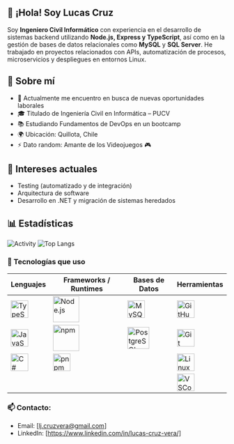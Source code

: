 ## 👋 ¡Hola! Soy Lucas Cruz

Soy **Ingeniero Civil Informático** con experiencia en el desarrollo de sistemas backend utilizando **Node.js, Express y TypeScript**, así como en la gestión de bases de datos relacionales como **MySQL** y **SQL Server**. He trabajado en proyectos relacionados con APIs, automatización de procesos, microservicios y despliegues en entornos Linux.

## 🧠 Sobre mí

- 🏢 Actualmente me encuentro en busca de nuevas oportunidades laborales
- 🎓 Titulado de Ingeniería Civil en Informática – PUCV
- 📚 Estudiando Fundamentos de DevOps en un bootcamp
- 🌍 Ubicación: Quillota, Chile
- ⚡ Dato random: Amante de los Videojuegos 🎮

## 🚀 Intereses actuales

- Testing (automatizado y de integración)
- Arquitectura de software
- Desarrollo en .NET y migración de sistemas heredados

## 📊 Estadísticas

![Activity](https://github-profile-summary-cards.vercel.app/api/cards/profile-details?username=lucascrvz&theme=tokyonight&hide_border=true)
![Top Langs](https://github-readme-stats.vercel.app/api/top-langs/?username=lucascrvz&theme=tokyonight&layout=compact)


### 🧰 Tecnologías que uso

| Lenguajes | Frameworks / Runtimes | Bases de Datos| Herramientas |
| ------------------------------------------------------------------------------------------------------------------------------ | ---------------------------------------------------------------------------------------------------------------------------- | --------------------------------------------------------------------------------------------------------------------------------------- | ---------------------------------------------------------------------------------------------------------------------------------------------------------------------------------------------------------------------------------- |
| <img src="https://cdn.jsdelivr.net/gh/devicons/devicon/icons/typescript/typescript-original.svg" width="40" alt="TypeScript"/> | <img src="https://cdn.jsdelivr.net/gh/devicons/devicon/icons/nodejs/nodejs-original-wordmark.svg" width="60" alt="Node.js"/> | <img src="https://cdn.jsdelivr.net/gh/devicons/devicon/icons/mysql/mysql-original.svg" width="40" alt="MySQL"/>                         | <img src="https://cdn.jsdelivr.net/gh/devicons/devicon/icons/github/github-original.svg" width="40" alt="GitHub"/>                                                                                                                 |
| <img src="https://cdn.jsdelivr.net/gh/devicons/devicon/icons/javascript/javascript-original.svg" width="40" alt="JavaScript"/> | <img src="https://cdn.jsdelivr.net/gh/devicons/devicon/icons/npm/npm-original-wordmark.svg" width="60" alt="npm"/>           | <img src="https://cdn.jsdelivr.net/gh/devicons/devicon/icons/postgresql/postgresql-original-wordmark.svg" width="50" alt="PostgreSQL"/> | <img src="https://cdn.jsdelivr.net/gh/devicons/devicon/icons/git/git-original-wordmark.svg" width="40" alt="Git"/>                                                                                                                 |
| <img src="https://cdn.jsdelivr.net/gh/devicons/devicon/icons/csharp/csharp-original.svg" width="40" alt="C#"/>                 | <img src="https://cdn.jsdelivr.net/gh/devicons/devicon/icons/pnpm/pnpm-original.svg" width="40" alt="pnpm"/>                 |                                                                                                                                         | <img src="https://cdn.jsdelivr.net/gh/devicons/devicon/icons/linux/linux-original.svg" width="40" alt="Linux"/> |
|                                                                                                                                |                                                                                                                              |                                                                                                                                         | <img src="https://cdn.jsdelivr.net/gh/devicons/devicon/icons/vscode/vscode-original.svg" width="40" alt="VSCode"/> |

### 📫 **Contacto**:

- Email: [lj.cruzvera@gmail.com]
- LinkedIn: [https://www.linkedin.com/in/lucas-cruz-vera/]
